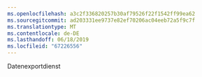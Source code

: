 ```yaml
---
ms.openlocfilehash: a3c2f336820257b30af79526f22f1542ff99ea62
ms.sourcegitcommit: ad203331ee9737e82ef70206ac04eeb72a5f9c7f
ms.translationtype: MT
ms.contentlocale: de-DE
ms.lasthandoff: 06/18/2019
ms.locfileid: "67226556"
---
```

Datenexportdienst